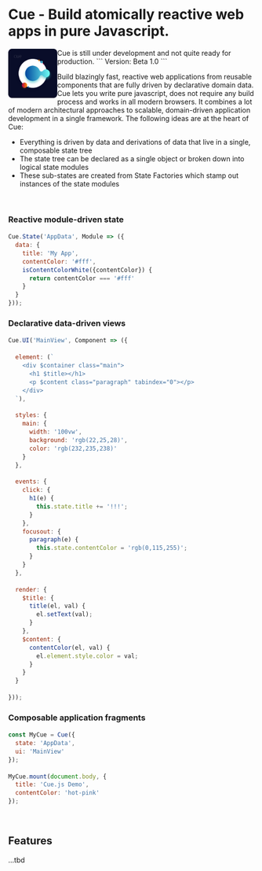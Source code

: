 # Cue - Build atomically reactive web apps in pure Javascript.

<p>
<img align="left" src="https://github.com/monokee/Cue/raw/master/CueLogo.png" alt="Cue Logo" width="100" height="100"/>
Cue is still under development and not quite ready for production.
```
Version: Beta 1.0
```
</p>

Build blazingly fast, reactive web applications from reusable components that are fully driven by declarative
domain data. Cue lets you write pure javascript, does not require any build process and works in all modern browsers.
It combines a lot of modern architectural approaches to scalable, domain-driven application development
in a single framework. The following ideas are at the heart of Cue:
- Everything is driven by data and derivations of data that live in a single, composable state tree
- The state tree can be declared as a single object or broken down into logical state modules
- These sub-states are created from State Factories which stamp out instances of the state modules

<br>

### Reactive module-driven state
```javascript
Cue.State('AppData', Module => ({
  data: {
    title: 'My App',
    contentColor: '#fff',
    isContentColorWhite({contentColor}) {
      return contentColor === '#fff'
    }
  }
}));
```
### Declarative data-driven views
```javascript
Cue.UI('MainView', Component => ({

  element: (`
    <div $container class="main">
      <h1 $title></h1>
      <p $content class="paragraph" tabindex="0"></p>
    </div>
  `),
  
  styles: {
    main: {
      width: '100vw',
      background: 'rgb(22,25,28)',
      color: 'rgb(232,235,238)'
    }
  },
  
  events: {
    click: {
      h1(e) {
        this.state.title += '!!!';
      }
    },
    focusout: {
      paragraph(e) {
        this.state.contentColor = 'rgb(0,115,255)';
      }
    }
  },
  
  render: {
    $title: {
      title(el, val) {
        el.setText(val);
      }
    },
    $content: {
      contentColor(el, val) {
        el.element.style.color = val;
      }
    }
  }
  
}));
```
### Composable application fragments
```javascript
const MyCue = Cue({
  state: 'AppData',
  ui: 'MainView'
});

MyCue.mount(document.body, {
  title: 'Cue.js Demo',
  contentColor: 'hot-pink'
});
```
<br>

## Features
...tbd
